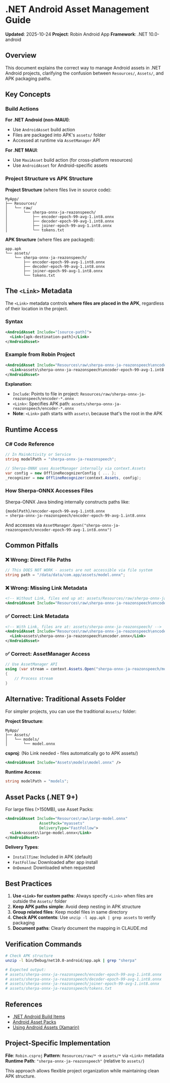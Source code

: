 # .NET Android Asset Management Guide

**Updated**: 2025-10-24
**Project**: Robin Android App
**Framework**: .NET 10.0-android

## Overview

This document explains the correct way to manage Android assets in .NET Android projects, clarifying the confusion between `Resources/`, `Assets/`, and APK packaging paths.

## Key Concepts

### Build Actions

**For .NET Android (non-MAUI)**:
- Use `AndroidAsset` build action
- Files are packaged into APK's `assets/` folder
- Accessed at runtime via `AssetManager` API

**For .NET MAUI**:
- Use `MauiAsset` build action (for cross-platform resources)
- Use `AndroidAsset` for Android-specific assets

### Project Structure vs APK Structure

**Project Structure** (where files live in source code):
```
MyApp/
├── Resources/
│   └── raw/
│       └── sherpa-onnx-ja-reazonspeech/
│           ├── encoder-epoch-99-avg-1.int8.onnx
│           ├── decoder-epoch-99-avg-1.int8.onnx
│           ├── joiner-epoch-99-avg-1.int8.onnx
│           └── tokens.txt
```

**APK Structure** (where files are packaged):
```
app.apk
└── assets/
    └── sherpa-onnx-ja-reazonspeech/
        ├── encoder-epoch-99-avg-1.int8.onnx
        ├── decoder-epoch-99-avg-1.int8.onnx
        ├── joiner-epoch-99-avg-1.int8.onnx
        └── tokens.txt
```

## The `<Link>` Metadata

The `<Link>` metadata controls **where files are placed in the APK**, regardless of their location in the project.

### Syntax

```xml
<AndroidAsset Include="[source-path]">
  <Link>[apk-destination-path]</Link>
</AndroidAsset>
```

### Example from Robin Project

```xml
<AndroidAsset Include="Resources\raw\sherpa-onnx-ja-reazonspeech\encoder-epoch-99-avg-1.int8.onnx">
  <Link>assets\sherpa-onnx-ja-reazonspeech\encoder-epoch-99-avg-1.int8.onnx</Link>
</AndroidAsset>
```

**Explanation**:
- `Include`: Points to file in project: `Resources/raw/sherpa-onnx-ja-reazonspeech/encoder-*.onnx`
- `<Link>`: Specifies APK path: `assets/sherpa-onnx-ja-reazonspeech/encoder-*.onnx`
- **Note**: `<Link>` path starts with `assets\` because that's the root in the APK

## Runtime Access

### C# Code Reference

```csharp
// In MainActivity or Service
string modelPath = "sherpa-onnx-ja-reazonspeech";

// Sherpa-ONNX uses AssetManager internally via context.Assets
var config = new OfflineRecognizerConfig { ... };
_recognizer = new OfflineRecognizer(context.Assets, config);
```

### How Sherpa-ONNX Accesses Files

Sherpa-ONNX Java binding internally constructs paths like:
```
{modelPath}/encoder-epoch-99-avg-1.int8.onnx
→ sherpa-onnx-ja-reazonspeech/encoder-epoch-99-avg-1.int8.onnx
```

And accesses via `AssetManager.Open("sherpa-onnx-ja-reazonspeech/encoder-epoch-99-avg-1.int8.onnx")`

## Common Pitfalls

### ❌ Wrong: Direct File Paths

```csharp
// This DOES NOT WORK - assets are not accessible via file system
string path = "/data/data/com.app/assets/model.onnx";
```

### ❌ Wrong: Missing Link Metadata

```xml
<!-- Without Link, files end up at: assets/Resources/raw/sherpa-onnx-ja-reazonspeech/ -->
<AndroidAsset Include="Resources\raw\sherpa-onnx-ja-reazonspeech\encoder.onnx" />
```

### ✅ Correct: Link Metadata

```xml
<!-- With Link, files are at: assets/sherpa-onnx-ja-reazonspeech/ -->
<AndroidAsset Include="Resources\raw\sherpa-onnx-ja-reazonspeech\encoder.onnx">
  <Link>assets\sherpa-onnx-ja-reazonspeech\encoder.onnx</Link>
</AndroidAsset>
```

### ✅ Correct: AssetManager Access

```csharp
// Use AssetManager API
using (var stream = context.Assets.Open("sherpa-onnx-ja-reazonspeech/model.onnx"))
{
    // Process stream
}
```

## Alternative: Traditional Assets Folder

For simpler projects, you can use the traditional `Assets/` folder:

**Project Structure**:
```
MyApp/
├── Assets/
│   └── models/
│       └── model.onnx
```

**csproj**: (No Link needed - files automatically go to APK assets/)
```xml
<AndroidAsset Include="Assets\models\model.onnx" />
```

**Runtime Access**:
```csharp
string modelPath = "models";
```

## Asset Packs (.NET 9+)

For large files (>150MB), use Asset Packs:

```xml
<AndroidAsset Include="Resources\raw\large-model.onnx"
               AssetPack="myassets"
               DeliveryType="FastFollow">
  <Link>assets\large-model.onnx</Link>
</AndroidAsset>
```

**Delivery Types**:
- `InstallTime`: Included in APK (default)
- `FastFollow`: Downloaded after app install
- `OnDemand`: Downloaded when requested

## Best Practices

1. **Use `<Link>` for custom paths**: Always specify `<Link>` when files are outside the `Assets/` folder
2. **Keep APK paths simple**: Avoid deep nesting in APK structure
3. **Group related files**: Keep model files in same directory
4. **Check APK contents**: Use `unzip -l app.apk | grep assets` to verify packaging
5. **Document paths**: Clearly document the mapping in CLAUDE.md

## Verification Commands

```bash
# Check APK structure
unzip -l bin/Debug/net10.0-android/app.apk | grep "sherpa"

# Expected output:
# assets/sherpa-onnx-ja-reazonspeech/encoder-epoch-99-avg-1.int8.onnx
# assets/sherpa-onnx-ja-reazonspeech/decoder-epoch-99-avg-1.int8.onnx
# assets/sherpa-onnx-ja-reazonspeech/joiner-epoch-99-avg-1.int8.onnx
# assets/sherpa-onnx-ja-reazonspeech/tokens.txt
```

## References

- [.NET Android Build Items](https://learn.microsoft.com/en-us/dotnet/android/building-apps/build-items)
- [Android Asset Packs](https://learn.microsoft.com/en-us/dotnet/maui/android/asset-packs)
- [Using Android Assets (Xamarin)](https://learn.microsoft.com/en-us/xamarin/android/app-fundamentals/resources-in-android/android-assets)

## Project-Specific Implementation

**File**: `Robin.csproj`
**Pattern**: `Resources/raw/*` → `assets/*` via `<Link>` metadata
**Runtime Path**: `"sherpa-onnx-ja-reazonspeech"` (relative to `assets/`)

This approach allows flexible project organization while maintaining clean APK structure.
